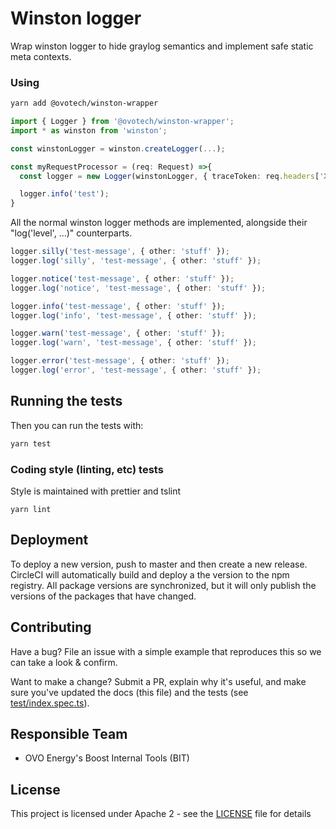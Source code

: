 # Winston logger

Wrap winston logger to hide graylog semantics and implement safe static meta contexts.

### Using

```bash
yarn add @ovotech/winston-wrapper
```

```typescript
import { Logger } from '@ovotech/winston-wrapper';
import * as winston from 'winston';

const winstonLogger = winston.createLogger(...);

const myRequestProcessor = (req: Request) =>{
  const logger = new Logger(winstonLogger, { traceToken: req.headers['X-Trace-Token'] });

  logger.info('test');
}
```

All the normal winston logger methods are implemented, alongside their "log('level', ...)" counterparts.

```typescript
logger.silly('test-message', { other: 'stuff' });
logger.log('silly', 'test-message', { other: 'stuff' });

logger.notice('test-message', { other: 'stuff' });
logger.log('notice', 'test-message', { other: 'stuff' });

logger.info('test-message', { other: 'stuff' });
logger.log('info', 'test-message', { other: 'stuff' });

logger.warn('test-message', { other: 'stuff' });
logger.log('warn', 'test-message', { other: 'stuff' });

logger.error('test-message', { other: 'stuff' });
logger.log('error', 'test-message', { other: 'stuff' });
```

## Running the tests

Then you can run the tests with:

```bash
yarn test
```

### Coding style (linting, etc) tests

Style is maintained with prettier and tslint

```
yarn lint
```

## Deployment

To deploy a new version, push to master and then create a new release. CircleCI will automatically build and deploy a the version to the npm registry.
All package versions are synchronized, but it will only publish the versions of the packages that have changed.

## Contributing

Have a bug? File an issue with a simple example that reproduces this so we can take a look & confirm.

Want to make a change? Submit a PR, explain why it's useful, and make sure you've updated the docs (this file) and the tests (see [test/index.spec.ts](test/index.spec.ts)).

## Responsible Team

- OVO Energy's Boost Internal Tools (BIT)

## License

This project is licensed under Apache 2 - see the [LICENSE](LICENSE) file for details
